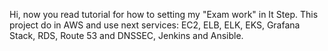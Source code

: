 Hi, now you read tutorial for how to setting my "Exam work" in It Step.
This project do in AWS and use next services: EC2, ELB, ELK, EKS, Grafana Stack, RDS, Route 53 and DNSSEC, Jenkins and Ansible.
